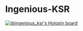 # Ingenious-KSR
[![@ingenious_ksr's Holopin board](https://holopin.io/api/user/board?user=ingenious_ksr)](https://holopin.io/@ingenious_ksr)
